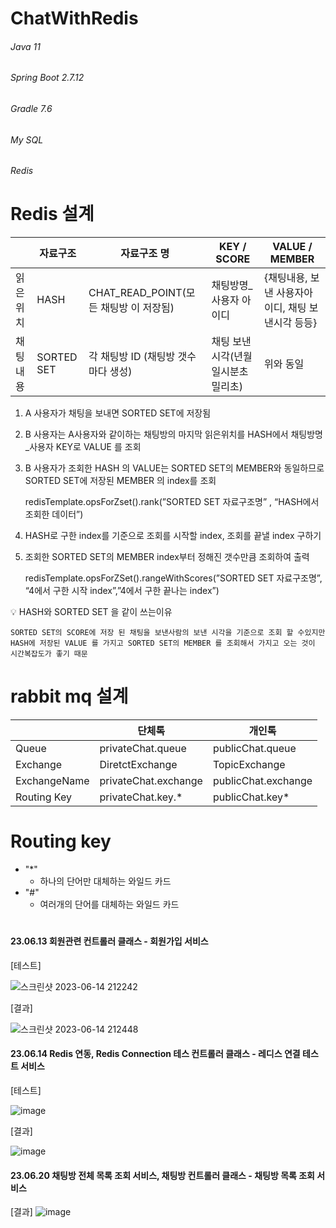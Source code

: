 # ChatWithRedis

###### Java 11
###### Spring Boot 2.7.12
###### Gradle 7.6
###### My SQL
###### Redis

# Redis 설계

|  | 자료구조 | 자료구조 명 | KEY / SCORE | VALUE / MEMBER |
| --- | --- | --- | --- | --- |
| 읽은 위치 | HASH | CHAT_READ_POINT(모든 채팅방 이 저장됨) | 채팅방명_사용자 아이디 | {채팅내용, 보낸 사용자아이디, 채팅 보낸시각 등등} |
| 채팅 내용 | SORTED SET | 각 채팅방 ID (채팅방 갯수 마다 생성) | 채팅 보낸 시각(년월일시분초밀리초) | 위와 동일 |

1. A 사용자가 채팅을 보내면 SORTED SET에 저장됨
2. B 사용자는 A사용자와 같이하는 채팅방의 마지막 읽은위치를 HASH에서 채팅방명_사용자 KEY로 VALUE 를 조회
3. B 사용자가 조회한 HASH 의 VALUE는 SORTED SET의 MEMBER와 동일하므로 SORTED SET에 저장된 MEMBER 의 index를 조회 

   redisTemplate.opsForZset().rank(”SORTED SET 자료구조명” , “HASH에서 조회한 데이터”)
5. HASH로 구한 index를 기준으로 조회를 시작할 index, 조회를 끝낼 index 구하기
6. 조회한 SORTED SET의 MEMBER index부터 정해진 갯수만큼 조회하여 출력

    redisTemplate.opsForZSet().rangeWithScores(”SORTED SET 자료구조명”, “4에서 구한 시작 index”,”4에서 구한 끝나는 index”)

<aside>
   💡 HASH와 SORTED SET 을 같이 쓰는이유
  
    SORTED SET의 SCORE에 저장 된 채팅을 보낸사람의 보낸 시각을 기준으로 조회 할 수있지만 
    HASH에 저장된 VALUE 를 가지고 SORTED SET의 MEMBER 를 조회해서 가지고 오는 것이 시간복잡도가 좋기 때문

</aside>

# rabbit mq 설계

|  | 단체톡 | 개인톡 |
| --- | --- | --- |
| Queue | privateChat.queue | publicChat.queue |
| Exchange | DiretctExchange | TopicExchange |
| ExchangeName | privateChat.exchange | publicChat.exchange |
| Routing Key | privateChat.key.* | publicChat.key* |

# Routing key

- "*"
    - 하나의 단어만 대체하는 와일드 카드
- "#"
    - 여러개의 단어를 대체하는 와일드 카드
 


  
      
#



#### 23.06.13 회원관련 컨트롤러 클래스 - 회원가입 서비스
[테스트]

![스크린샷 2023-06-14 212242](https://github.com/jadussi/ChatWithRedis/assets/136336510/3c8aac3d-f110-42c4-b8a5-6f5eadcab1cf)


[결과]

![스크린샷 2023-06-14 212448](https://github.com/jadussi/ChatWithRedis/assets/136336510/a868be48-d306-4b34-9cc6-09e67fadab74)



#### 23.06.14 Redis 연동, Redis Connection 테스 컨트롤러 클래스 - 레디스 연결 테스트 서비스
[테스트]

![image](https://github.com/jadussi/ChatWithRedis/assets/136336510/c7d6c7e6-30de-46d3-9d61-15ec3fa5fb1e)


[결과]

![image](https://github.com/jadussi/ChatWithRedis/assets/136336510/08ec5e2d-42c4-415e-9567-ea1376cbbec7)


#### 23.06.20 채팅방 전체 목록 조회 서비스, 채팅방 컨트롤러 클래스 - 채팅방 목록 조회 서비스
[결과]
![image](https://github.com/jadussi/ChatWithRedis/assets/136336510/7f7038aa-1c5b-4d46-a264-d4bc9da2e784)


